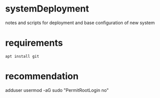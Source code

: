 # systemDeployment
notes and scripts for deployment and base configuration of new system

# requirements
	apt install git

# recommendation
   adduser <someAdmin>
   usermod -aG sudo <someAdmin>
   "PermitRootLogin no"

